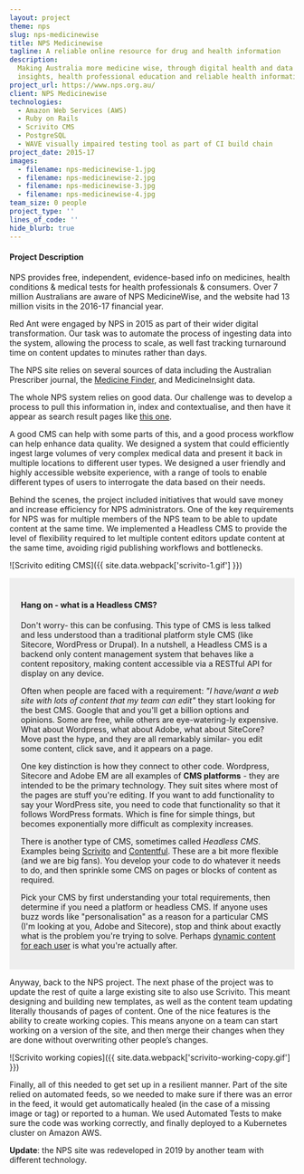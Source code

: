 ```yaml
---
layout: project
theme: nps
slug: nps-medicinewise
title: NPS Medicinewise
tagline: A reliable online resource for drug and health information
description:
  Making Australia more medicine wise, through digital health and data
  insights, health professional education and reliable health information for consumers.
project_url: https://www.nps.org.au/
client: NPS Medicinewise
technologies:
  - Amazon Web Services (AWS)
  - Ruby on Rails
  - Scrivito CMS
  - PostgreSQL
  - WAVE visually impaired testing tool as part of CI build chain
project_date: 2015-17
images:
  - filename: nps-medicinewise-1.jpg
  - filename: nps-medicinewise-2.jpg
  - filename: nps-medicinewise-3.jpg
  - filename: nps-medicinewise-4.jpg
team_size: 0 people
project_type: ''
lines_of_code: ''
hide_blurb: true
---
```


#### Project Description

NPS provides free, independent, evidence-based info on medicines, health conditions & medical tests for health professionals & consumers. Over 7 million Australians are aware of NPS MedicineWise, and the website had 13 million visits in the 2016-17 financial year.

Red Ant were engaged by NPS in 2015 as part of their wider digital transformation. Our task was to automate the process of ingesting data into the system, allowing the process to scale, as well fast tracking turnaround time on content updates to minutes rather than days.

The NPS site relies on several sources of data including the Australian Prescriber journal, the [Medicine Finder](https://www.nps.org.au/medical-info/medicine-finder/), and MedicineInsight data.

The whole NPS system relies on good data. Our challenge was to develop a process to pull this information in, index and contextualise, and then have it appear as search result pages like [this one](https://www.nps.org.au/medical-info/medicine-finder/panadol-cold-flu-relief-original-formula-tablets).

A good CMS can help with some parts of this, and a good process workflow can help enhance data quality. We designed a system that could efficiently ingest large volumes of very complex medical data and present it back in multiple locations to different user types. We designed a user friendly and highly accessible website experience, with a range of tools to enable different types of users to interrogate the data based on their needs.

Behind the scenes, the project included initiatives that would save money and increase efficiency for NPS administrators. One of the key requirements for NPS was for multiple members of the NPS team to be able to update content at the same time. We implemented a Headless CMS to provide the level of flexibility required to let multiple content editors update content at the same time, avoiding rigid publishing workflows and bottlenecks.

![Scrivito editing CMS]({{ site.data.webpack['scrivito-1.gif'] }})

<div style="padding:20px;background:#eee;">

<h4> Hang on - what is a Headless CMS?</h4>

Don't worry- this can be confusing. This type of CMS is less talked and less understood than a traditional platform style CMS (like Sitecore, WordPress or Drupal). In a nutshell, a Headless CMS is a backend only content management system that behaves like a content repository, making content accessible via a RESTful API for display on any device.

Often when people are faced with a requirement:
_"I have/want a web site with lots of content that my team can edit"_
they start looking for the best CMS. Google that and you'll get a billion options and opinions. Some are free, while others are eye-watering-ly expensive. What about Wordpress, what about Adobe, what about SiteCore? Move past the hype, and they are all remarkably similar- you edit some content, click save, and it appears on a page.

One key distinction is how they connect to other code. Wordpress, Sitecore and Adobe EM are all examples of **CMS platforms** - they are intended to be the primary technology. They suit sites where most of the pages are stuff you're editing. If you want to add functionality to say your WordPress site, you need to code that functionality so that it follows WordPress formats. Which is fine for simple things, but becomes exponentially more difficult as complexity increases.

There is another type of CMS, sometimes called <i>Headless CMS</i>. Examples being <a href="https://scrivito.com/features">Scrivito</a> and <a href="https://www.contentful.com/">Contentful</a>. These are a bit more flexible (and we are big fans). You develop your code to do whatever it needs to do, and then sprinkle some CMS on pages or blocks of content as required.

Pick your CMS by first understanding your total requirements, then determine if you need a platform or headless CMS. If anyone uses buzz words like "personalisation" as a reason for a particular CMS (I'm looking at you, Adobe and Sitecore), stop and think about exactly what is the problem you're trying to solve. Perhaps <a href="/portfolio/12wbt-dynamic-video/">dynamic content for each user</a> is what you're actually after.

</div>

Anyway, back to the NPS project. The next phase of the project was to update the rest of quite a large existing site to also use Scrivito. This meant designing and building new templates, as well as the content team updating literally thousands of pages of content. One of the nice features is the ability to create working copies. This means anyone on a team can start working on a version of the site, and then merge their changes when they are done without overwriting other people’s changes.

![Scrivito working copies]({{ site.data.webpack['scrivito-working-copy.gif'] }})

Finally, all of this needed to get set up in a resilient manner. Part of the site relied on automated feeds, so we needed to make sure if there was an error in the feed, it would get automatically healed (in the case of a missing image or tag) or reported to a human. We used Automated Tests to make sure the code was working correctly, and finally deployed to a Kubernetes cluster on Amazon AWS.

**Update**: the NPS site was redeveloped in 2019 by another team with different technology.
